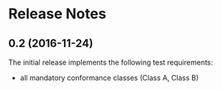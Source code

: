 
# Release Notes

## 0.2 (2016-11-24)
The initial release implements the following test requirements:

- all mandatory conformance classes (Class A, Class B)

